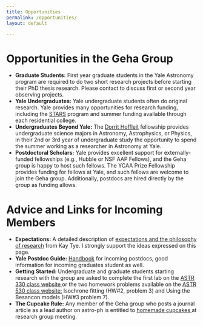 ```yaml
---
title: Opportunities
permalink: /opportunities/
layout: default

---
```


# Opportunities in the Geha Group

- <b>Graduate Students:</b>  First year graduate students in the Yale Astronomy program are required to do two short research projects before starting their PhD thesis research.  Please contact to discuss first or second year observing projects.
- <b>Yale Undergraduates:</b>  Yale undergraduate students often do original research. Yale provides many opportunities for research funding, including the <a href="https://science.yalecollege.yale.edu/stem-fellowships/funding-stem-opportunities-yale/stars">STARS</a> program and summer funding available through each residential college.  
- <b>Undergraduates Beyond Yale:</b>  The <a href="https://astronomy.yale.edu/undergraduate-program/research/dorrit-hoffleit-undergraduate-research-scholarship">Dorrit Hoffleit</a> fellowship provides undergraduate science majors in Astronomy, Astrophysics, or Physics, in their 2nd or 3rd year of undergraduate study the opportunity to spend the summer working as a researcher in Astronomy at Yale. 
- <b>Postdoctoral Scholars:</b>  Yale provides excellent support for externally-funded fellowships (e.g., Hubble or NSF AAP Fellows), and the Geha group is happy to host such fellows. The YCAA Prize Fellowship provides funding for fellows at Yale, and such fellows are welcome to join the Geha group. Additionally, postdocs are hired directly by the group as funding allows.


# Advice and Links for Incoming Members

- <b>Expectations:</b> A detailed description of <a href="https://tyelab.org/philosophy">expectations and the philosophy of research</a> from Kay Tye. I strongly support the ideas expressed on this page.
- <b>Yale Postdoc Guide:</b> <a href="https://postdocs.yale.edu/postdocs/postdoctoral-affairs-handbook">Handbook</a> for incoming postdocs, good information for incoming graduates student as well. 
- <b>Getting Started: </b> Undergraduate and graduate students starting research with the group are asked to complete the first lab on the <a href="https://astro-330.github.io/intro.html">ASTR 330 class website </a>or the two homework problems available on the <a href="http://www.astro.yale.edu/mgeha/galaxies/problemsets.html">ASTR 530 class website:</a> Isochrone fitting (HW#2, problem 3) and Using the Besancon models (HW#3 problem 7).
- <b>The Cupcake Rule:</b> Any member of the Geha group who posts a journal article as a lead author on astro-ph is entitled to <a href=https://geha-group.github.io/cupcake_papers/>homemade cupcakes </a> at research group meeting.

